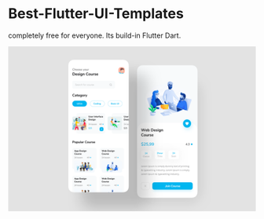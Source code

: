 # Best-Flutter-UI-Templates
completely free for everyone. Its build-in Flutter Dart.

![Image](best_flutter_ui_templates/assets/design_course/design_course.png)
